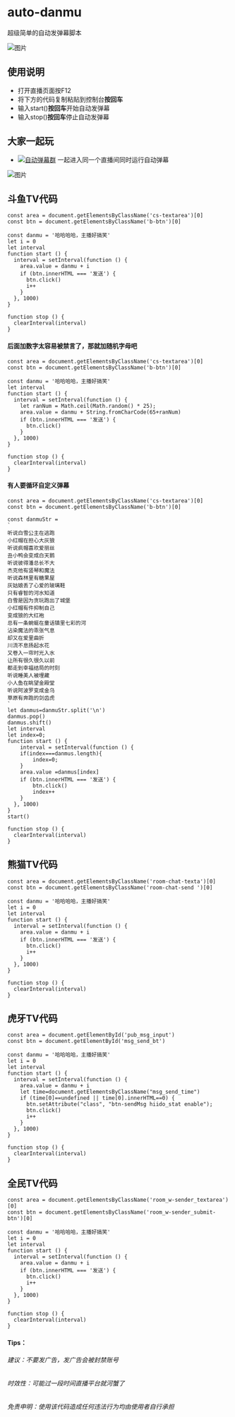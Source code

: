 # auto-danmu
超级简单的自动发弹幕脚本

![图片](https://github.com/xiongyizhu/auto-danmu/blob/master/image/danmu.gif)

## 使用说明
- 打开直播页面按F12
- 将下方的代码复制粘贴到控制台**按回车**
- 输入start()**按回车**开始自动发弹幕
- 输入stop()**按回车**停止自动发弹幕

## 大家一起玩
- <a target="_blank" href="http://shang.qq.com/wpa/qunwpa?idkey=974f2dee6d684148de65f6bb0b5bbabfdc3eec47ddbc7f971a4b33ef08178c03"><img border="0" src="http://pub.idqqimg.com/wpa/images/group.png" alt="自动弹幕群" title="自动弹幕群"></a>
 一起进入同一个直播间同时运行自动弹幕

![图片](https://github.com/xiongyizhu/auto-danmu/blob/master/image/qun.png)

## 斗鱼TV代码
```
const area = document.getElementsByClassName('cs-textarea')[0]
const btn = document.getElementsByClassName('b-btn')[0]

const danmu = '哈哈哈哈，主播好搞笑'
let i = 0
let interval
function start () {
  interval = setInterval(function () {
    area.value = danmu + i
    if (btn.innerHTML === '发送') {
      btn.click()
      i++
    }
  }, 1000)
}

function stop () {
  clearInterval(interval)
}
```
#### 后面加数字太容易被禁言了，那就加随机字母吧
```
const area = document.getElementsByClassName('cs-textarea')[0]
const btn = document.getElementsByClassName('b-btn')[0]

const danmu = '哈哈哈哈，主播好搞笑'
let interval
function start () {
  interval = setInterval(function () {
	let ranNum = Math.ceil(Math.random() * 25);
    area.value = danmu + String.fromCharCode(65+ranNum)
    if (btn.innerHTML === '发送') {
      btn.click()
    }
  }, 1000)
}

function stop () {
  clearInterval(interval)
}
```
#### 有人要循环自定义弹幕
```
const area = document.getElementsByClassName('cs-textarea')[0]
const btn = document.getElementsByClassName('b-btn')[0]

const danmuStr =
`
听说白雪公主在逃跑
小红帽在担心大灰狼
听说疯帽喜欢爱丽丝
丑小鸭会变成白天鹅
听说彼得潘总长不大
杰克他有竖琴和魔法
听说森林里有糖果屋
灰姑娘丢了心爱的玻璃鞋
只有睿智的河水知道
白雪是因为贪玩跑出了城堡
小红帽有件抑制自己
变成狼的大红袍
总有一条蜿蜒在童话镇里七彩的河
沾染魔法的乖张气息
却又在爱里曲折
川流不息扬起水花
又卷入一帘时光入水
让所有很久很久以前
都走到幸福结局的时刻
听说睡美人被埋藏
小人鱼在眺望金殿堂
听说阿波罗变成金乌
草原有奔跑的剑齿虎
`
let danmus=danmuStr.split('\n')
danmus.pop()
danmus.shift()
let interval
let index=0;
function start () {
	interval = setInterval(function () {
	if(index===danmus.length){
		index=0;
	}
	area.value =danmus[index]
    if (btn.innerHTML === '发送') {
		btn.click()
		index++
    }
  }, 1000)
}
start()

function stop () {
  clearInterval(interval)
}
```

## 熊猫TV代码
```
const area = document.getElementsByClassName('room-chat-texta')[0]
const btn = document.getElementsByClassName('room-chat-send ')[0]

const danmu = '哈哈哈哈，主播好搞笑'
let i = 0
let interval
function start () {
  interval = setInterval(function () {
    area.value = danmu + i
    if (btn.innerHTML === '发送') {
      btn.click()
      i++
    }
  }, 1000)
}

function stop () {
  clearInterval(interval)
}
```

## 虎牙TV代码
```
const area = document.getElementById('pub_msg_input')
const btn = document.getElementById('msg_send_bt')

const danmu = '哈哈哈哈，主播好搞笑'
let i = 0
let interval
function start () {
  interval = setInterval(function () {
    area.value = danmu + i
    let time=document.getElementsByClassName("msg_send_time")
    if (time[0]==undefined || time[0].innerHTML==0) {
      btn.setAttribute("class", "btn-sendMsg hiido_stat enable"); 
      btn.click()
      i++
    }
  }, 1000)
}

function stop () {
  clearInterval(interval)
}
```

## 全民TV代码
```
const area = document.getElementsByClassName('room_w-sender_textarea')[0]
const btn = document.getElementsByClassName('room_w-sender_submit-btn')[0]

const danmu = '哈哈哈哈，主播好搞笑'
let i = 0
let interval
function start () {
  interval = setInterval(function () {
    area.value = danmu + i
    if (btn.innerHTML === '发送') {
      btn.click()
      i++
    }
  }, 1000)
}

function stop () {
  clearInterval(interval)
}
```


#### Tips：

###### 建议：不要发广告，发广告会被封禁账号

###### 时效性：可能过一段时间直播平台就河蟹了

###### 免责申明：使用该代码造成任何违法行为均由使用者自行承担
